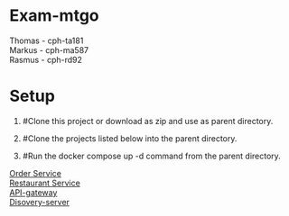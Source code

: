 # Exam-mtgo
Thomas - cph-ta181  
Markus - cph-ma587  
Rasmus - cph-rd92  

# Setup
1. #Clone this project or download as zip and use as parent directory.  

2. #Clone the projects listed below into the parent directory.  

3. #Run the docker compose up -d command from the parent directory.  


[Order Service](https://github.com/MRT-exam/exam-order-service)\
[Restaurant Service](https://github.com/MRT-exam/exam-restaurant-service)\
[API-gateway](https://github.com/MRT-exam/exam-api-gateway)\
[Disovery-server](https://github.com/MRT-exam/exam-discovery-server-2)
